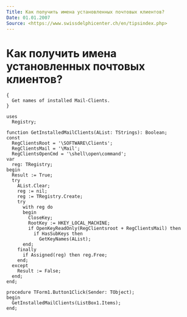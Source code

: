 ```yaml
---
Title: Как получить имена установленных почтовых клиентов?
Date: 01.01.2007
Source: <https://www.swissdelphicenter.ch/en/tipsindex.php>
---
```



Как получить имена установленных почтовых клиентов?
===================================================

    {
      Get names of installed Mail-Clients.
    }
     
    uses
      Registry;
     
    function GetInstalledMailClients(AList: TStrings): Boolean;
    const
      RegClientsRoot = '\SOFTWARE\Clients';
      RegClientsMail = '\Mail';
      RegClientsOpenCmd = '\shell\open\command';
    var
      reg: TRegistry;
    begin
      Result := True;
      try
        AList.Clear;
        reg := nil;
        reg := TRegistry.Create;
        try
          with reg do
          begin
            CloseKey;
            RootKey := HKEY_LOCAL_MACHINE;
            if OpenKeyReadOnly(RegClientsroot + RegClientsMail) then
              if HasSubKeys then
                GetKeyNames(AList);
          end;
        finally
          if Assigned(reg) then reg.Free;
        end;
      except
        Result := False;
      end;
    end;
     
    procedure TForm1.Button1Click(Sender: TObject);
    begin
      GetInstalledMailClients(ListBox1.Items);
    end;

